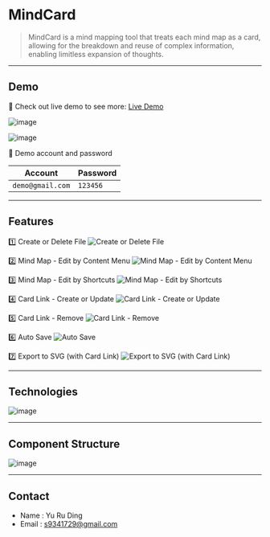 # MindCard

> MindCard is a mind mapping tool that treats each mind map as a card, allowing for the breakdown and reuse of complex information, enabling limitless expansion of thoughts.

---

## Demo

🔗 Check out live demo to see more: [Live Demo](https://mind-card.vercel.app/)

![image](https://hackmd.io/_uploads/BkTT3LZwT.png)

![image](https://hackmd.io/_uploads/ByDCOCwDp.png)

🔑 Demo account and password

| Account          | Password |
| ---------------- | -------- |
| `demo@gmail.com` | `123456` |

---

## Features

1️⃣ Create or Delete File
![Create or Delete File](https://hackmd.io/_uploads/S18UvNuva.gif)

2️⃣ Mind Map - Edit by Content Menu
![Mind Map - Edit by Content Menu](https://hackmd.io/_uploads/BJ3ruVuDT.gif)

3️⃣ Mind Map - Edit by Shortcuts
![Mind Map - Edit by Shortcuts](https://hackmd.io/_uploads/r1VIjNOwp.gif)

4️⃣ Card Link - Create or Update
![Card Link - Create or Update](https://hackmd.io/_uploads/B1QwCV_D6.gif)

5️⃣ Card Link - Remove
![Card Link - Remove](https://hackmd.io/_uploads/SJXcUHOvp.gif)

6️⃣ Auto Save
![Auto Save](https://hackmd.io/_uploads/Hk6Ddrdvp.gif)

7️⃣ Export to SVG (with Card Link)
![Export to SVG (with Card Link)](https://hackmd.io/_uploads/B1xvOSdPT.gif)

---

## Technologies

![image](https://hackmd.io/_uploads/HJkmEkwPa.png)

---

## Component Structure

![image](https://hackmd.io/_uploads/H1i7q_Wva.png)

---

## Contact

- Name : Yu Ru Ding
- Email : s9341729@gmail.com
